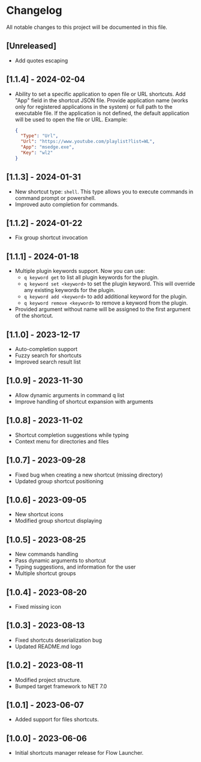 ﻿# Changelog

All notable changes to this project will be documented in this file.

## [Unreleased]

- Add quotes escaping

## [1.1.4] - 2024-02-04

- Ability to set a specific application to open file or URL shortcuts. Add "App" field in the shortcut JSON file. Provide application name (works only for registered applications in the system) or full path to the executable file. If the application is not defined, the default application will be used to open the file or URL. Example:

  ```json
  {
    "Type": "Url",
    "Url": "https://www.youtube.com/playlist?list=WL",
    "App": "msedge.exe",
    "Key": "wl2"
  }
  ```

## [1.1.3] - 2024-01-31

- New shortcut type: `shell`. This type allows you to execute commands in command prompt or powershell.
- Improved auto completion for commands.

## [1.1.2] - 2024-01-22

- Fix group shortcut invocation

## [1.1.1] - 2024-01-18

- Multiple plugin keywords support. Now you can use:
  - `q keyword get` to list all plugin keywords for the plugin.
  - `q keyword set <keyword>` to set the plugin keyword. This will override any existing keywords for the plugin.
  - `q keyword add <keyword>` to add additional keyword for the plugin.
  - `q keyword remove <keyword>` to remove a keyword from the plugin.
- Provided argument without name will be assigned to the first argument of the shortcut.

## [1.1.0] - 2023-12-17

- Auto-completion support
- Fuzzy search for shortcuts
- Improved search result list

## [1.0.9] - 2023-11-30

- Allow dynamic arguments in command q list
- Improve handling of shortcut expansion with arguments

## [1.0.8] - 2023-11-02

- Shortcut completion suggestions while typing
- Context menu for directories and files

## [1.0.7] - 2023-09-28

- Fixed bug when creating a new shortcut (missing directory)
- Updated group shortcut positioning

## [1.0.6] - 2023-09-05

- New shortcut icons
- Modified group shortcut displaying

## [1.0.5] - 2023-08-25

- New commands handling
- Pass dynamic arguments to shortcut
- Typing suggestions, and information for the user
- Multiple shortcut groups

## [1.0.4] - 2023-08-20

- Fixed missing icon

## [1.0.3] - 2023-08-13

- Fixed shortcuts deserialization bug
- Updated README.md logo

## [1.0.2] - 2023-08-11

- Modified project structure.
- Bumped target framework to NET 7.0

## [1.0.1] - 2023-06-07

- Added support for files shortcuts.

## [1.0.0] - 2023-06-06

- Initial shortcuts manager release for Flow Launcher.

